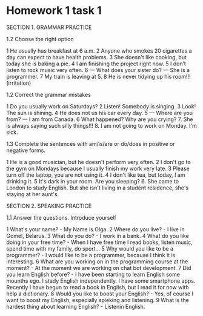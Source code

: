 # Homework 1 task 1
SECTION 1. GRAMMAR PRACTICE

1.2  Choose the right option

1 He usually has breakfast at 6 a.m.
2 Anyone who smokes 20 cigarettes a day can expect to have health problems.
3 She doesn't like cooking, but today she is baking a pie.
4 I am finishing the project right now.
5 I don’t listen to rock music very often.
6 — What does your sister do?
— She is a programmer.
7 My train is leaving at 5.
8 He is never tidying up his room!!! (irritation)


1.2 Correct the grammar mistakes 

1 Do you usually work on Saturdays?
2 Listen! Somebody is singing.
3 Look! The sun is shining.
4 He does not us his car every day.
5 — Where are you from?
— I am from Canada.
6 What happened? Why are you crying?
7. She is always saying such silly things!!! 
8. I am not going to work on Monday. I'm sick. 

1.3 Complete the sentences with am/is/are or do/does in positive or negative forms.

1 He is a good musician, but he doesn't perform very often.
2 I don't go to the gym on Mondays because I usually finish my work very late.
3 Please turn off the laptop, you are not using it.
4 I don't like tea, but today, I am drinking it.
5 It's dark in your room. Are you sleeping?
6. She came to London to study English. But she isn't living in a student residence, she's staying at her aunt's. 

SECTION 2. SPEAKING PRACTICE

1.1  Answer the questions. Introduce yourself

1 What's your name? - My Name is Olga.
2 Where do you live? - I live in Gomel, Belarus.
3 What do you do? - I work in a bank.
4 What do you like doing in your free time? - When I have free time I read books, listen music, spend time with my family, do sport...
5 Why would you like to be a programmer? - I would like to be a programmer, because I think it is interesting. 
6 What are you working on in the programming course at the moment? - At the moment we are working on chat bot development.
7 Did you learn English before? - I have been starting to learn English some mounths ego. I stady English independently. I have some smartphone apps. Recently I have begun to read a book in English, but I read it for now with help a dictionary.
8 Would you like to boost your English? - Yes, of course I want to boost my English, especially spieking and listening.
9 What is the hardest thing about learning English? - Listenin English.

